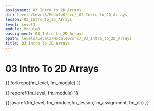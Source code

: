 ```yaml
---
assignment: 03_Intro_to_2D_Arrays
dir: levels/Level3/Module0/src/_03_Intro_to_2D_Arrays
lesson: 03_Intro_to_2D_Arrays
level: Level3
module: Module0
oassignment: 03_Intro_to_2D_Arrays
opath: levels/Level3/Module0/src/_03_Intro_to_2D_Arrays
title: 03 Intro To 2D Arrays
---
```

# 03 Intro To 2D Arrays

{{ forkrepo(fm_level, fm_module) }}

{{ reporef(fm_level, fm_module) }}




{{ javaref(fm_level, fm_module,fm_lesson,fm_assignment, fm_dir) }}

